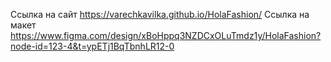 Ссылка на сайт https://varechkavilka.github.io/HolaFashion/
Ссылка на макет https://www.figma.com/design/xBoHppq3NZDCxOLuTmdz1y/HolaFashion?node-id=123-4&t=ypETj1BqTbnhLR12-0
